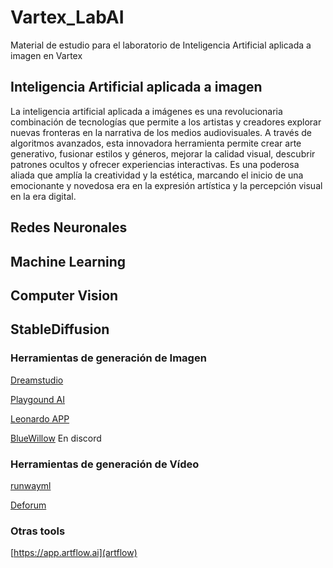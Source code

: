 # Vartex_LabAI

Material de estudio para el laboratorio de Inteligencia Artificial aplicada a imagen en Vartex



## Inteligencia Artificial aplicada a imagen 

La inteligencia artificial aplicada a imágenes es una revolucionaria combinación de tecnologías que permite a los artistas y creadores explorar nuevas fronteras en la narrativa de los medios audiovisuales. A través de algoritmos avanzados, esta innovadora herramienta permite crear arte generativo, fusionar estilos y géneros, mejorar la calidad visual, descubrir patrones ocultos y ofrecer experiencias interactivas. Es una poderosa aliada que amplía la creatividad y la estética, marcando el inicio de una emocionante y novedosa era en la expresión artística y la percepción visual en la era digital.



## Redes Neuronales 


## Machine Learning 


## Computer Vision 


## StableDiffusion









### Herramientas de generación de Imagen 


[Dreamstudio]()

[Playgound AI]()

[Leonardo APP]()

[BlueWillow]() En discord




### Herramientas de generación de Vídeo


[runwayml](https://app.runwayml.com)

[Deforum](https://deforum.github.io/)


### Otras tools

[https://app.artflow.ai](artflow)

